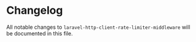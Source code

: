 # Changelog

All notable changes to `laravel-http-client-rate-limiter-middleware` will be documented in this file.
